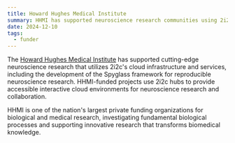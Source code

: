 ```yaml
---
title: Howard Hughes Medical Institute
summary: HHMI has supported neuroscience research communities using 2i2c infrastructure, including work on the Spyglass framework for reproducible neuroscience research.
date: 2024-12-10
tags:
  - funder
---
```


The [Howard Hughes Medical Institute](https://www.hhmi.org/) has supported cutting-edge neuroscience research that utilizes 2i2c's cloud infrastructure and services, including the development of the Spyglass framework for reproducible neuroscience research. HHMI-funded projects use 2i2c hubs to provide accessible interactive cloud environments for neuroscience research and collaboration.

HHMI is one of the nation's largest private funding organizations for biological and medical research, investigating fundamental biological processes and supporting innovative research that transforms biomedical knowledge.